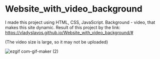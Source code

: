 # Website_with_video_background


I made this project using HTML, CSS, JavaScript. Background - video, that makes this site dynamic.
Result of this project by the link:
https://vladyslavos.github.io/Website_with_video_background/#

(The video size is large, so it may not be uploaded)

![ezgif com-gif-maker (2)](https://user-images.githubusercontent.com/67589338/104092600-a3636a80-528d-11eb-8fc2-bd495ece1ef0.gif)












